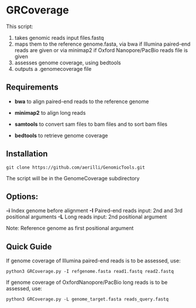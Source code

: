 # GRCoverage

This script:

  1. takes genomic reads input files.fastq
  2. maps them to the reference genome.fasta, via bwa if Illumina paired-end reads are given or via minimap2 if Oxford Nanopore/PacBio reads file is given
  3. assesses genome coverage, using bedtools
  4. outputs a .genomecoverage file



## Requirements


  - **bwa** to align paired-end reads to the reference genome

  - **minimap2**  to align long reads

  - **samtools**  to convert sam files to bam files and to sort bam files

  - **bedtools**   to retrieve genome coverage




## Installation

```
git clone https://github.com/aerilli/GenomicTools.git
```

The script will be in the GenomeCoverage subdirectory




## Options:

   **-i**    Index genome before alignment
   **-I**    Paired-end reads input: 2nd and 3rd positional arguments
   **-L**    Long reads input: 2nd positional argument
   
Note: Reference genome as first positional argument



## Quick Guide

If genome coverage of Illumina paired-end reads is to be assessed, use:

```
python3 GRCoverage.py -I refgenome.fasta read1.fastq read2.fastq
```


If genome coverage of OxfordNanopore/PacBio long reads is to be assessed, use:

```
python3 GRCoverage.py -L genome_target.fasta reads_query.fastq
```


